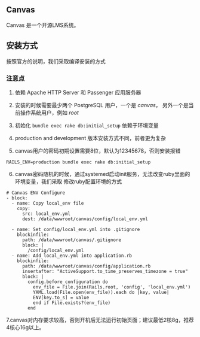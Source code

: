 ## Canvas 

Canvas 是一个开源LMS系统。

## 安装方式
按照官方的说明，我们采取编译安装的方式

### 注意点

1. 依赖 Apache HTTP Server 和 Passenger 应用服务器

2. 安装的时候需要最少两个 PostgreSQL 用户，一个是 *canvas*， 另外一个是当前操作系统用户，例如 *root*

3. 初始化 `bundle exec rake db:initial_setup` 依赖于环境变量

4. production and development 版本安装方式不同，前者更为复杂

5. canvas用户的密码初期设置需要8位，默认为12345678，否则安装报错
```
RAILS_ENV=production bundle exec rake db:initial_setup
```

6. canvas密码随机的时候，通过systemed启动init服务，无法改变ruby里面的环境变量，我们采取
修改ruby配置环境的方式
```
# Canvas ENV Configure
- block:
  - name: Copy local_env file
    copy:
      src: local_env.yml
      dest: /data/wwwroot/canvas/config/local_env.yml
      
  - name: Set config/local_env.yml into .gitignore
    blockinfile:
      path: /data/wwwroot/canvas/.gitignore
      block: |
        /config/local_env.yml
  - name: Add local_env.yml into application.rb
    blockinfile:
      path: /data/wwwroot/canvas/config/application.rb
      insertafter: "ActiveSupport.to_time_preserves_timezone = true"
      block: |
        config.before_configuration do
          env_file = File.join(Rails.root, 'config', 'local_env.yml')
          YAML.load(File.open(env_file)).each do |key, value|
          ENV[key.to_s] = value
          end if File.exists?(env_file)
        end
```
7.canvas对内存要求较高，否则开机后无法运行初始页面；建议最低2核8g，推荐4核心16g以上。
